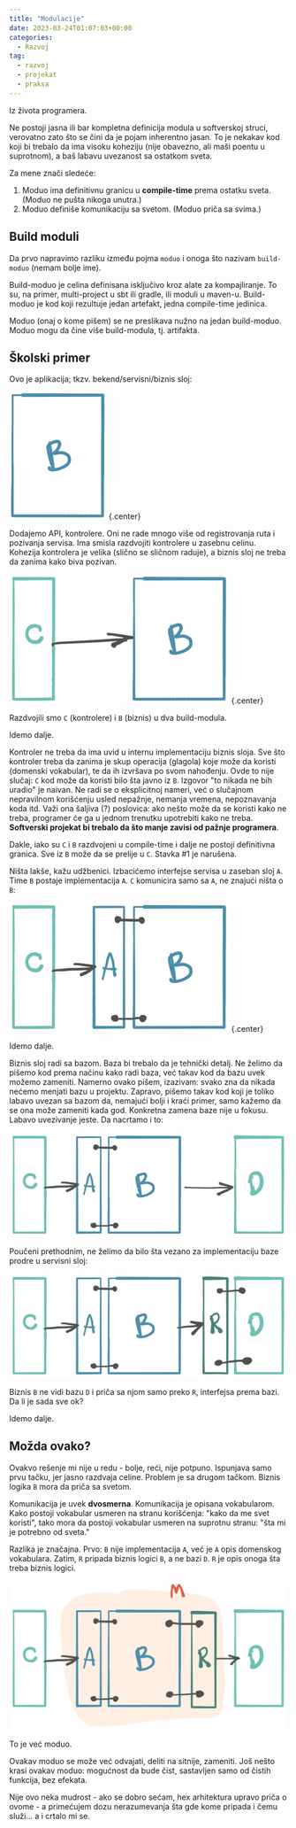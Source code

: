 ```yaml
---
title: "Modulacije"
date: 2023-03-24T01:07:03+00:00
categories:
  - Razvoj
tag:
  - razvoj
  - projekat
  - praksa
---
```


Iz života programera.

<!--more-->

Ne postoji jasna ili bar kompletna definicija modula u softverskoj struci, verovatno zato što se čini da je pojam  inherentno jasan. To je nekakav kod koji bi trebalo da ima visoku koheziju (nije obavezno, ali maši poentu u suprotnom), a baš labavu uvezanost sa ostatkom sveta.

Za mene znači sledeće:

1. Moduo ima definitivnu granicu u **compile-time** prema ostatku sveta. (Moduo ne pušta nikoga unutra.)
2. Moduo definiše komunikaciju sa svetom. (Moduo priča sa svima.)

## Build moduli

Da prvo napravimo razliku između pojma `moduo` i onoga što nazivam `build-moduo` (nemam bolje ime).

Build-moduo je celina definisana isključivo kroz alate za kompajliranje. To su, na primer, multi-project u sbt ili gradle, ili moduli u maven-u. Build-moduo je kod koji rezultuje jedan artefakt, jedna compile-time jedinica.

Moduo (onaj o kome pišem) se ne preslikava nužno na jedan build-moduo. Moduo mogu da čine više build-modula, tj. artifakta.

## Školski primer

Ovo je aplikacija; tkzv. bekend/servisni/biznis sloj:

![](m1.png)
{.center}

Dodajemo API, kontrolere. Oni ne rade mnogo više od registrovanja ruta i pozivanja servisa. Ima smisla razdvojiti kontrolere u zasebnu celinu. Kohezija kontrolera je velika (slično se sličnom raduje), a biznis sloj ne treba da zanima kako biva pozivan.

![](m2.png)
{.center}

Razdvojili smo `C` (kontrolere) i `B` (biznis) u dva build-modula.

Idemo dalje.

Kontroler ne treba da ima uvid u internu implementaciju biznis sloja. Sve što kontroler treba da zanima je skup operacija (glagola) koje može da koristi (domenski vokabular), te da ih izvršava po svom nahođenju. Ovde to nije slučaj: `C` kod može da koristi bilo šta javno iz `B`. Izgovor "to nikada ne bih uradio" je naivan. Ne radi se o eksplicitnoj nameri, već o slučajnom nepravilnom korišćenju usled nepažnje, nemanja vremena, nepoznavanja koda itd. Važi ona šaljiva (?) poslovica: ako nešto može da se koristi kako ne treba, programer će ga u jednom trenutku upotrebiti kako ne treba. **Softverski projekat bi trebalo da što manje zavisi od pažnje programera**.

Dakle, iako su `C` i `B` razdvojeni u compile-time i dalje ne postoji definitivna granica. Sve iz `B` može da se prelije u `C`. Stavka #1 je narušena.

Ništa lakše, kažu udžbenici. Izbacićemo interfejse servisa u zaseban sloj `A`. Time `B` postaje implementacija `A`. `C` komunicira samo sa `A`, ne znajući ništa o `B`:

![](m3.png)
{.center}

Idemo dalje.

Biznis sloj radi sa bazom. Baza bi trebalo da je tehnički detalj. Ne želimo da pišemo kod prema načinu kako radi baza, već takav kod da bazu uvek možemo zameniti. Namerno ovako pišem, izazivam: svako zna da nikada nećemo menjati bazu u projektu. Zapravo, pišemo takav kod koji je toliko labavo uvezan sa bazom da, nemajući bolji i kraći primer, samo kažemo da se ona može zameniti kada god. Konkretna zamena baze nije u fokusu. Labavo uvezivanje jeste. Da nacrtamo i to:

![](m4.png)

Poučeni prethodnim, ne želimo da bilo šta vezano za implementaciju baze prodre u servisni sloj:

![](m5.png)

Biznis `B` ne vidi bazu `D` i priča sa njom samo preko `R`, interfejsa prema bazi. Da li je sada sve ok?

Idemo dalje.

## Možda ovako?

Ovakvo rešenje mi nije u redu - bolje, reći, nije potpuno. Ispunjava samo prvu tačku, jer jasno razdvaja celine. Problem je sa drugom tačkom. Biznis logika `B` mora da priča sa svetom. 

Komunikacija je uvek **dvosmerna**. Komunikacija je opisana vokabularom. Kako postoji vokabular usmeren na stranu korišćenja: "kako da me svet koristi", tako mora da postoji vokabular usmeren na suprotnu stranu: "šta mi je potrebno od sveta."

Razlika je značajna. Prvo: `B` nije implementacija `A`, već je `A` opis domenskog vokabulara. Zatim, `R` pripada biznis logici `B`, a ne bazi `D`. `R` je opis onoga šta treba biznis logici.

![](m6.png)

To je već moduo.

Ovakav moduo se može već odvajati, deliti na sitnije, zameniti. Još nešto krasi ovakav moduo: mogućnost da bude čist, sastavljen samo od čistih funkcija, bez efekata.

Nije ovo neka mudrost - ako se dobro sećam, hex arhitektura upravo priča o ovome - a primećujem dozu nerazumevanja šta gde kome pripada i čemu služi... a i crtalo mi se.
